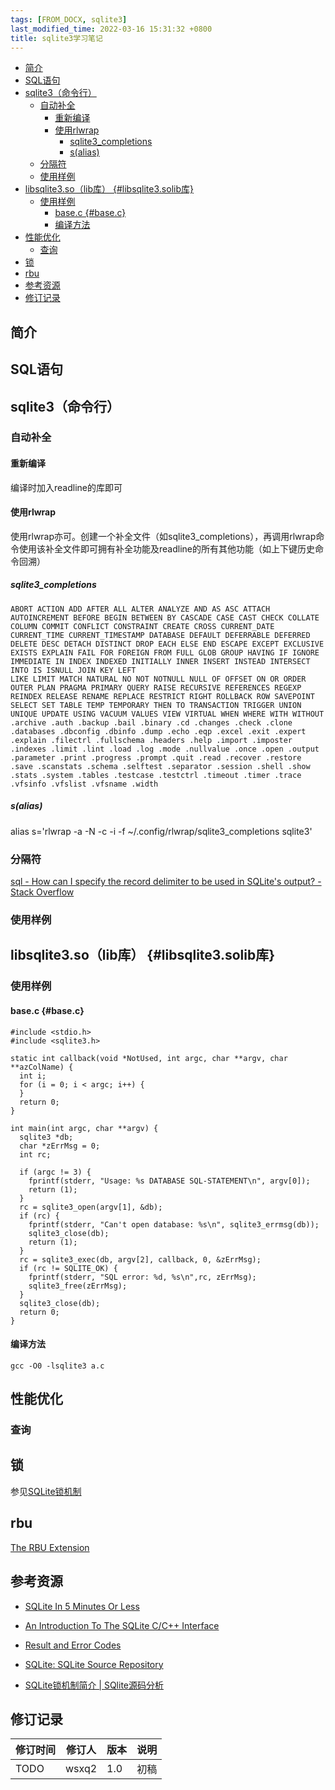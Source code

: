 ```yaml
---
tags: [FROM_DOCX, sqlite3]
last_modified_time: 2022-03-16 15:31:32 +0800
title: sqlite3学习笔记
---
```



<p id="markdown-toc"></p>
<!-- vim-markdown-toc GFM -->

* [简介](#简介)
* [SQL语句](#sql语句)
* [sqlite3（命令行）](#sqlite3命令行)
    * [自动补全](#自动补全)
        * [重新编译](#重新编译)
        * [使用rlwrap](#使用rlwrap)
            * [sqlite3_completions](#sqlite3_completions)
            * [s(alias)](#salias)
    * [分隔符](#分隔符)
    * [使用样例](#使用样例)
* [libsqlite3.so（lib库） {#libsqlite3.solib库}](#libsqlite3solib库-libsqlite3solib库)
    * [使用样例](#使用样例-1)
        * [base.c {#base.c}](#basec-basec)
        * [编译方法](#编译方法)
* [性能优化](#性能优化)
    * [查询](#查询)
* [锁](#锁)
* [rbu](#rbu)
* [参考资源](#参考资源)
* [修订记录](#修订记录)

<!-- vim-markdown-toc -->


## 简介

## SQL语句

## sqlite3（命令行）

### 自动补全

#### 重新编译

编译时加入readline的库即可

#### 使用rlwrap

使用rlwrap亦可。创建一个补全文件（如sqlite3_completions），再调用rlwrap命令使用该补全文件即可拥有补全功能及readline的所有其他功能（如上下键历史命令回溯）

##### sqlite3_completions

    ABORT ACTION ADD AFTER ALL ALTER ANALYZE AND AS ASC ATTACH AUTOINCREMENT BEFORE BEGIN BETWEEN BY CASCADE CASE CAST CHECK COLLATE COLUMN COMMIT CONFLICT CONSTRAINT CREATE CROSS CURRENT_DATE CURRENT_TIME CURRENT_TIMESTAMP DATABASE DEFAULT DEFERRABLE DEFERRED DELETE DESC DETACH DISTINCT DROP EACH ELSE END ESCAPE EXCEPT EXCLUSIVE EXISTS EXPLAIN FAIL FOR FOREIGN FROM FULL GLOB GROUP HAVING IF IGNORE IMMEDIATE IN INDEX INDEXED INITIALLY INNER INSERT INSTEAD INTERSECT INTO IS ISNULL JOIN KEY LEFT
    LIKE LIMIT MATCH NATURAL NO NOT NOTNULL NULL OF OFFSET ON OR ORDER OUTER PLAN PRAGMA PRIMARY QUERY RAISE RECURSIVE REFERENCES REGEXP REINDEX RELEASE RENAME REPLACE RESTRICT RIGHT ROLLBACK ROW SAVEPOINT SELECT SET TABLE TEMP TEMPORARY THEN TO TRANSACTION TRIGGER UNION UNIQUE UPDATE USING VACUUM VALUES VIEW VIRTUAL WHEN WHERE WITH WITHOUT .archive .auth .backup .bail .binary .cd .changes .check .clone .databases .dbconfig .dbinfo .dump .echo .eqp .excel .exit .expert .explain .filectrl .fullschema .headers .help .import .imposter .indexes .limit .lint .load .log .mode .nullvalue .once .open .output .parameter .print .progress .prompt .quit .read .recover .restore .save .scanstats .schema .selftest .separator .session .shell .show .stats .system .tables .testcase .testctrl .timeout .timer .trace .vfsinfo .vfslist .vfsname .width

##### s(alias)

alias s='rlwrap -a -N -c -i -f \~/.config/rlwrap/sqlite3_completions sqlite3'

### 分隔符

[sql - How can I specify the record delimiter to be used in SQLite's output? - Stack Overflow](https://stackoverflow.com/questions/26438180/how-can-i-specify-the-record-delimiter-to-be-used-in-sqlites-output)

### 使用样例

## libsqlite3.so（lib库） {#libsqlite3.solib库}

### 使用样例

#### base.c {#base.c}

    #include <stdio.h>
    #include <sqlite3.h>

    static int callback(void *NotUsed, int argc, char **argv, char **azColName) {
      int i;
      for (i = 0; i < argc; i++) {
      }
      return 0;
    }

    int main(int argc, char **argv) {
      sqlite3 *db;
      char *zErrMsg = 0;
      int rc;

      if (argc != 3) {
        fprintf(stderr, "Usage: %s DATABASE SQL-STATEMENT\n", argv[0]);
        return (1);
      }
      rc = sqlite3_open(argv[1], &db);
      if (rc) {
        fprintf(stderr, "Can't open database: %s\n", sqlite3_errmsg(db));
        sqlite3_close(db);
        return (1);
      }
      rc = sqlite3_exec(db, argv[2], callback, 0, &zErrMsg);
      if (rc != SQLITE_OK) {
        fprintf(stderr, "SQL error: %d, %s\n",rc, zErrMsg);
        sqlite3_free(zErrMsg);
      }
      sqlite3_close(db);
      return 0;
    }

#### 编译方法

    gcc -O0 -lsqlite3 a.c

## 性能优化

### 查询

## 锁

参见[SQLite锁机制](https://juejin.cn/post/6844903569515085832)

## rbu

[The RBU Extension](https://sqlite.org/rbu.html)

## 参考资源

-   [SQLite In 5 Minutes Or Less](https://www.sqlite.org/quickstart.html)

-   [An Introduction To The SQLite C/C++ Interface](https://www.sqlite.org/cintro.html)

-   [Result and Error Codes](https://www.sqlite.org/rescode.html)

-   [SQLite: SQLite Source Repository](https://www.sqlite.org/src/doc/trunk/README.md)

-   [SQLite锁机制简介 \| SQlite源码分析](https://huili.github.io/lockandimplement/machining.html)

## 修订记录

| 修订时间 | 修订人       | 版本 | 说明 |
|----------|--------------|------|------|
| TODO     | wsxq2 | 1.0  | 初稿 |

